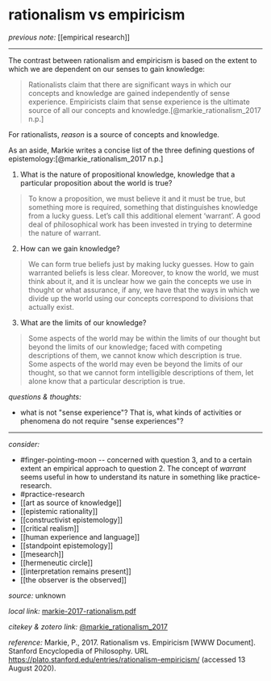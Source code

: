 # rationalism vs empiricism

_previous note:_ [[empirical research]]

---

The contrast between rationalism and empiricism is based on the extent to which we are dependent on our senses to gain knowledge:

>Rationalists claim that there are significant ways in which our concepts and knowledge are gained independently of sense experience. Empiricists claim that sense experience is the ultimate source of all our concepts and knowledge.[@markie_rationalism_2017 n.p.]

For rationalists, _reason_ is a source of concepts and knowledge.

As an aside, Markie writes a concise list of the three defining questions of epistemology:[@markie_rationalism_2017 n.p.]

1. What is the nature of propositional knowledge, knowledge that a particular proposition about the world is true?

>To know a proposition, we must believe it and it must be true, but something more is required, something that distinguishes knowledge from a lucky guess. Let’s call this additional element ‘warrant’. A good deal of philosophical work has been invested in trying to determine the nature of warrant.

2. How can we gain knowledge?

>We can form true beliefs just by making lucky guesses. How to gain warranted beliefs is less clear. Moreover, to know the world, we must think about it, and it is unclear how we gain the concepts we use in thought or what assurance, if any, we have that the ways in which we divide up the world using our concepts correspond to divisions that actually exist.

3. What are the limits of our knowledge?

>Some aspects of the world may be within the limits of our thought but beyond the limits of our knowledge; faced with competing descriptions of them, we cannot know which description is true. Some aspects of the world may even be beyond the limits of our thought, so that we cannot form intelligible descriptions of them, let alone know that a particular description is true.

_questions & thoughts:_

- what is not "sense experience"? That is, what kinds of activities or phenomena do not require "sense experiences"?

--- 

_consider:_

- #finger-pointing-moon -- concerned with question 3, and to a certain extent an empirical approach to question 2. The concept of _warrant_ seems useful in how to understand its nature in something like practice-research.
- #practice-research 
- [[art as source of knowledge]]
- [[epistemic rationality]]
- [[constructivist epistemology]]
- [[critical realism]]
- [[human experience and language]]
- [[standpoint epistemology]]
- [[mesearch]]
- [[hermeneutic circle]]
- [[interpretation remains present]]
- [[the observer is the observed]]


_source:_ unknown

_local link:_ [markie-2017-rationalism.pdf](hook://file/nm1DMvKLy?p=c2tlbGxpcy9Eb3dubG9hZHM=&n=markie-2017-rationalism.pdf)

_citekey & zotero link:_ [@markie_rationalism_2017](zotero://select/items/1_9FQKHQUC)


_reference:_ Markie, P., 2017. Rationalism vs. Empiricism [WWW Document]. Stanford Encyclopedia of Philosophy. URL <https://plato.stanford.edu/entries/rationalism-empiricism/> (accessed 13 August 2020).


